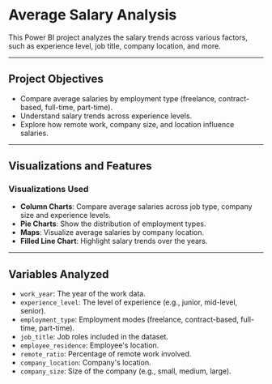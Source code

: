 # Average Salary Analysis

This Power BI project analyzes the salary trends across various factors, such as experience level, job title, company location, and more.  

---

## **Project Objectives**  
- Compare average salaries by employment type (freelance, contract-based, full-time, part-time).  
- Understand salary trends across experience levels. 
- Explore how remote work, company size, and location influence salaries.  

---

## **Visualizations and Features**  
### **Visualizations Used**  
- **Column Charts**: Compare average salaries across job type, company size and experience levels.  
- **Pie Charts**: Show the distribution of employment types. 
- **Maps**: Visualize average salaries by company location.  
- **Filled Line Chart**: Highlight salary trends over the years.  

---

## **Variables Analyzed**  
- `work_year`: The year of the work data.  
- `experience_level`: The level of experience (e.g., junior, mid-level, senior).  
- `employment_type`: Employment modes (freelance, contract-based, full-time, part-time).  
- `job_title`: Job roles included in the dataset.   
- `employee_residence`: Employee's location.  
- `remote_ratio`: Percentage of remote work involved.  
- `company_location`: Company's location.  
- `company_size`: Size of the company (e.g., small, medium, large).  
